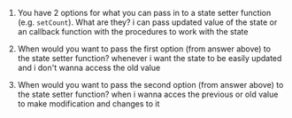 1. You have 2 options for what you can pass in to a
   state setter function (e.g. `setCount`). What are they?
   i can pass updated value of the state or an callback function with the procedures to work with the state


2. When would you want to pass the first option (from answer
   above) to the state setter function?
   whenever i want the state to be easily updated and i don't wanna access the old value


3. When would you want to pass the second option (from answer
   above) to the state setter function?
	when i wanna acces the previous or old value to make modification and changes to it
